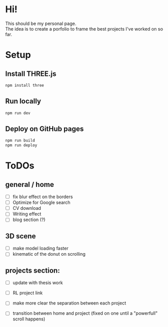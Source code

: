 # Hi!
This should be my personal page. \
The idea is to create a porfolio to frame the best projects I've worked on so far. 

# Setup
## Install THREE.js
```bash
npm install three
```
## Run locally
```bash
npm run dev
```
## Deploy on GitHub pages
```bash
npm run build
npm run deploy
```

# ToDOs

## general / home
- [ ] fix blur effect on the borders
- [ ] Optimize for Google search
- [ ] CV download
- [ ] Writing effect
- [ ] blog section (?)

## 3D scene
- [ ] make model loading faster
- [ ] kinematic of the donut on scrolling

## projects section:
- [ ] update with thesis work
- [ ] RL project link
- [ ] make more clear the separation between each project
- [ ] transition between home and project (fixed on one until a "powerfull" scroll happens)

